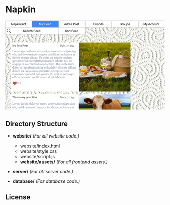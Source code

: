 # Napkin

![Mockup](mockup/mockup.png)

## Directory Structure

- **website/** _(For all website code.)_
  - website/index.html
  - website/style.css
  - website/script.js
  - **website/assets/** _(For all frontend assets.)_

- **server/** _(For all server code.)_

- **database/** _(For database code.)_

## License
